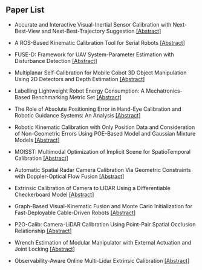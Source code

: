 ## Paper List

- Accurate and Interactive Visual-Inertial Sensor Calibration with Next-Best-View and Next-Best-Trajectory Suggestion
[[Abstract]](https://events.infovaya.com/presentation?id=103910)

- A ROS-Based Kinematic Calibration Tool for Serial Robots
[[Abstract]](https://events.infovaya.com/presentation?id=103913)

- FUSE-D: Framework for UAV System-Parameter Estimation with Disturbance Detection
[[Abstract]](https://events.infovaya.com/presentation?id=103916)

- Multiplanar Self-Calibration for Mobile Cobot 3D Object Manipulation Using 2D Detectors and Depth Estimation
[[Abstract]](https://events.infovaya.com/presentation?id=103919)

- Labelling Lightweight Robot Energy Consumption: A Mechatronics-Based Benchmarking Metric Set
[[Abstract]](https://events.infovaya.com/presentation?id=103922)

- The Role of Absolute Positioning Error in Hand-Eye Calibration and Robotic Guidance Systems: An Analysis
[[Abstract]](https://events.infovaya.com/presentation?id=103925)

- Robotic Kinematic Calibration with Only Position Data and Consideration of Non-Geometric Errors Using POE-Based Model and Gaussian Mixture Models
[[Abstract]](https://events.infovaya.com/presentation?id=103928)

- MOISST: Multimodal Optimization of Implicit Scene for SpatioTemporal Calibration
[[Abstract]](https://events.infovaya.com/presentation?id=103931)

- Automatic Spatial Radar Camera Calibration Via Geometric Constraints with Doppler-Optical Flow Fusion
[[Abstract]](https://events.infovaya.com/presentation?id=103934)

- Extrinsic Calibration of Camera to LIDAR Using a Differentiable Checkerboard Model
[[Abstract]](https://events.infovaya.com/presentation?id=103937)

- Graph-Based Visual-Kinematic Fusion and Monte Carlo Initialization for Fast-Deployable Cable-Driven Robots
[[Abstract]](https://events.infovaya.com/presentation?id=103940)

- P2O-Calib: Camera-LiDAR Calibration Using Point-Pair Spatial Occlusion Relationship
[[Abstract]](https://events.infovaya.com/presentation?id=103943)

- Wrench Estimation of Modular Manipulator with External Actuation and Joint Locking
[[Abstract]](https://events.infovaya.com/presentation?id=103946)

- Observability-Aware Online Multi-Lidar Extrinsic Calibration
[[Abstract]](https://events.infovaya.com/presentation?id=103949)

